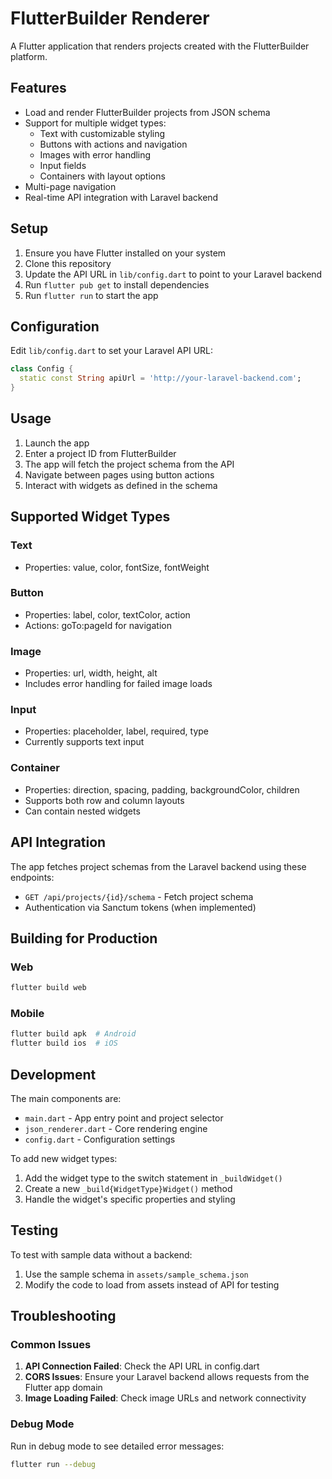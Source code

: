 # FlutterBuilder Renderer

A Flutter application that renders projects created with the FlutterBuilder platform.

## Features

- Load and render FlutterBuilder projects from JSON schema
- Support for multiple widget types:
  - Text with customizable styling
  - Buttons with actions and navigation
  - Images with error handling
  - Input fields
  - Containers with layout options
- Multi-page navigation
- Real-time API integration with Laravel backend

## Setup

1. Ensure you have Flutter installed on your system
2. Clone this repository
3. Update the API URL in `lib/config.dart` to point to your Laravel backend
4. Run `flutter pub get` to install dependencies
5. Run `flutter run` to start the app

## Configuration

Edit `lib/config.dart` to set your Laravel API URL:

```dart
class Config {
  static const String apiUrl = 'http://your-laravel-backend.com';
}
```

## Usage

1. Launch the app
2. Enter a project ID from FlutterBuilder
3. The app will fetch the project schema from the API
4. Navigate between pages using button actions
5. Interact with widgets as defined in the schema

## Supported Widget Types

### Text
- Properties: value, color, fontSize, fontWeight

### Button
- Properties: label, color, textColor, action
- Actions: goTo:pageId for navigation

### Image
- Properties: url, width, height, alt
- Includes error handling for failed image loads

### Input
- Properties: placeholder, label, required, type
- Currently supports text input

### Container
- Properties: direction, spacing, padding, backgroundColor, children
- Supports both row and column layouts
- Can contain nested widgets

## API Integration

The app fetches project schemas from the Laravel backend using these endpoints:

- `GET /api/projects/{id}/schema` - Fetch project schema
- Authentication via Sanctum tokens (when implemented)

## Building for Production

### Web
```bash
flutter build web
```

### Mobile
```bash
flutter build apk  # Android
flutter build ios  # iOS
```

## Development

The main components are:

- `main.dart` - App entry point and project selector
- `json_renderer.dart` - Core rendering engine
- `config.dart` - Configuration settings

To add new widget types:

1. Add the widget type to the switch statement in `_buildWidget()`
2. Create a new `_build{WidgetType}Widget()` method
3. Handle the widget's specific properties and styling

## Testing

To test with sample data without a backend:

1. Use the sample schema in `assets/sample_schema.json`
2. Modify the code to load from assets instead of API for testing

## Troubleshooting

### Common Issues

1. **API Connection Failed**: Check the API URL in config.dart
2. **CORS Issues**: Ensure your Laravel backend allows requests from the Flutter app domain
3. **Image Loading Failed**: Check image URLs and network connectivity

### Debug Mode

Run in debug mode to see detailed error messages:
```bash
flutter run --debug
```